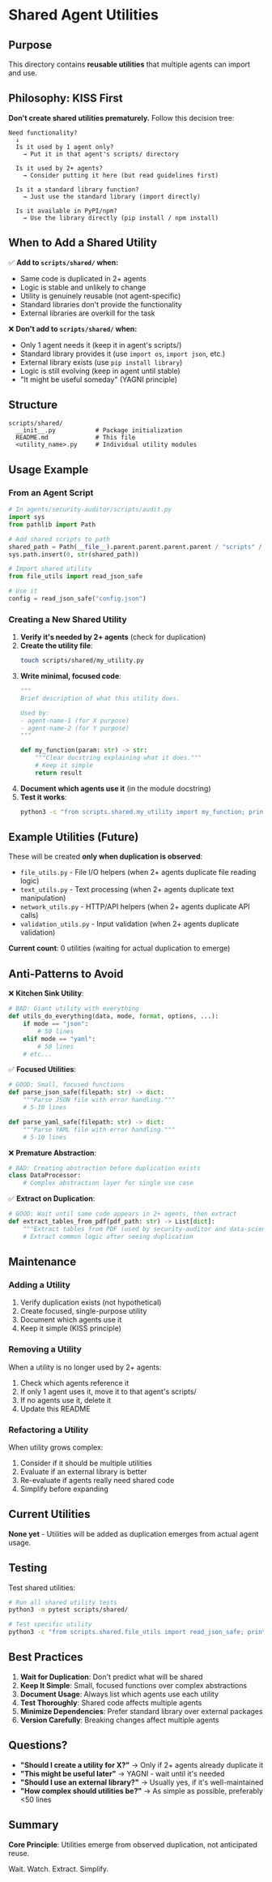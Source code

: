 # Shared Agent Utilities

## Purpose

This directory contains **reusable utilities** that multiple agents can import and use.

## Philosophy: KISS First

**Don't create shared utilities prematurely.** Follow this decision tree:

```
Need functionality?
  ↓
  Is it used by 1 agent only?
    → Put it in that agent's scripts/ directory

  Is it used by 2+ agents?
    → Consider putting it here (but read guidelines first)

  Is it a standard library function?
    → Just use the standard library (import directly)

  Is it available in PyPI/npm?
    → Use the library directly (pip install / npm install)
```

## When to Add a Shared Utility

✅ **Add to `scripts/shared/` when:**
- Same code is duplicated in 2+ agents
- Logic is stable and unlikely to change
- Utility is genuinely reusable (not agent-specific)
- Standard libraries don't provide the functionality
- External libraries are overkill for the task

❌ **Don't add to `scripts/shared/` when:**
- Only 1 agent needs it (keep it in agent's scripts/)
- Standard library provides it (use `import os`, `import json`, etc.)
- External library exists (use `pip install library`)
- Logic is still evolving (keep in agent until stable)
- "It might be useful someday" (YAGNI principle)

## Structure

```
scripts/shared/
  __init__.py           # Package initialization
  README.md             # This file
  <utility_name>.py     # Individual utility modules
```

## Usage Example

### From an Agent Script

```python
# In agents/security-auditor/scripts/audit.py
import sys
from pathlib import Path

# Add shared scripts to path
shared_path = Path(__file__).parent.parent.parent.parent / "scripts" / "shared"
sys.path.insert(0, str(shared_path))

# Import shared utility
from file_utils import read_json_safe

# Use it
config = read_json_safe("config.json")
```

### Creating a New Shared Utility

1. **Verify it's needed by 2+ agents** (check for duplication)
2. **Create the utility file**:
   ```bash
   touch scripts/shared/my_utility.py
   ```
3. **Write minimal, focused code**:
   ```python
   """
   Brief description of what this utility does.

   Used by:
   - agent-name-1 (for X purpose)
   - agent-name-2 (for Y purpose)
   """

   def my_function(param: str) -> str:
       """Clear docstring explaining what it does."""
       # Keep it simple
       return result
   ```
4. **Document which agents use it** (in the module docstring)
5. **Test it works**:
   ```bash
   python3 -c "from scripts.shared.my_utility import my_function; print(my_function('test'))"
   ```

## Example Utilities (Future)

These will be created **only when duplication is observed**:

- `file_utils.py` - File I/O helpers (when 2+ agents duplicate file reading logic)
- `text_utils.py` - Text processing (when 2+ agents duplicate text manipulation)
- `network_utils.py` - HTTP/API helpers (when 2+ agents duplicate API calls)
- `validation_utils.py` - Input validation (when 2+ agents duplicate validation)

**Current count**: 0 utilities (waiting for actual duplication to emerge)

## Anti-Patterns to Avoid

❌ **Kitchen Sink Utility**:
```python
# BAD: Giant utility with everything
def utils_do_everything(data, mode, format, options, ...):
    if mode == "json":
        # 50 lines
    elif mode == "yaml":
        # 50 lines
    # etc...
```

✅ **Focused Utilities**:
```python
# GOOD: Small, focused functions
def parse_json_safe(filepath: str) -> dict:
    """Parse JSON file with error handling."""
    # 5-10 lines

def parse_yaml_safe(filepath: str) -> dict:
    """Parse YAML file with error handling."""
    # 5-10 lines
```

❌ **Premature Abstraction**:
```python
# BAD: Creating abstraction before duplication exists
class DataProcessor:
    # Complex abstraction layer for single use case
```

✅ **Extract on Duplication**:
```python
# GOOD: Wait until same code appears in 2+ agents, then extract
def extract_tables_from_pdf(pdf_path: str) -> List[dict]:
    """Extract tables from PDF (used by security-auditor and data-scientist)."""
    # Extract common logic after seeing duplication
```

## Maintenance

### Adding a Utility
1. Verify duplication exists (not hypothetical)
2. Create focused, single-purpose utility
3. Document which agents use it
4. Keep it simple (KISS principle)

### Removing a Utility
When a utility is no longer used by 2+ agents:
1. Check which agents reference it
2. If only 1 agent uses it, move it to that agent's scripts/
3. If no agents use it, delete it
4. Update this README

### Refactoring a Utility
When utility grows complex:
1. Consider if it should be multiple utilities
2. Evaluate if an external library is better
3. Re-evaluate if agents really need shared code
4. Simplify before expanding

## Current Utilities

**None yet** - Utilities will be added as duplication emerges from actual agent usage.

## Testing

Test shared utilities:

```bash
# Run all shared utility tests
python3 -m pytest scripts/shared/

# Test specific utility
python3 -c "from scripts.shared.file_utils import read_json_safe; print(read_json_safe('test.json'))"
```

## Best Practices

1. **Wait for Duplication**: Don't predict what will be shared
2. **Keep It Simple**: Small, focused functions over complex abstractions
3. **Document Usage**: Always list which agents use each utility
4. **Test Thoroughly**: Shared code affects multiple agents
5. **Minimize Dependencies**: Prefer standard library over external packages
6. **Version Carefully**: Breaking changes affect multiple agents

## Questions?

- **"Should I create a utility for X?"** → Only if 2+ agents already duplicate it
- **"This might be useful later"** → YAGNI - wait until it's needed
- **"Should I use an external library?"** → Usually yes, if it's well-maintained
- **"How complex should utilities be?"** → As simple as possible, preferably <50 lines

## Summary

**Core Principle**: Utilities emerge from observed duplication, not anticipated reuse.

Wait. Watch. Extract. Simplify.
